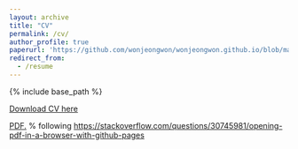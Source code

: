 ```yaml
---
layout: archive
title: "CV"
permalink: /cv/
author_profile: true
paperurl: 'https://github.com/wonjeongwon/wonjeongwon.github.io/blob/master/files/CV_jeong_2022july.pdf'
redirect_from:
  - /resume
---
```


{% include base_path %}

[Download CV here](https://github.com/wonjeongwon/wonjeongwon.github.io/blob/master/files/CV_jeong_2022july.pdf)

<a href="wonjeongwon.github.io/blob/master/files/CV_jeong_2022july.pdf" target="_blank">PDF.</a>
% following https://stackoverflow.com/questions/30745981/opening-pdf-in-a-browser-with-github-pages 
